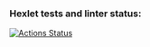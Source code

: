### Hexlet tests and linter status:
[![Actions Status](https://github.com/SKDmitrich/frontend-project-lvl2/workflows/hexlet-check/badge.svg)](https://github.com/SKDmitrich/frontend-project-lvl2/actions)